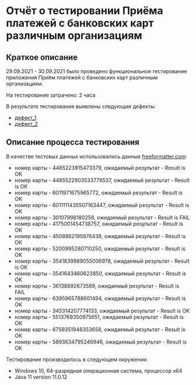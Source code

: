 # Отчёт о тестировании Приёма платежей с банковских карт различным организациям

## Краткое описание

29.09.2021 - 30.09.2021 было проведено функциональное тестирование приложения Приём платежей с банковских карт различным организациям.

На тестирование затрачено: 2 часа

В результате тестирования выявлены следующие дефекты:
* [дефект_1](https://github.com/OlgaKP/CreditCardNumberValidator/issues/1)
* [дефект_2](https://github.com/OlgaKP/CreditCardNumberValidator/issues/2)

## Описание процесса тестирования

В качестве тестовых данных использовались данные [freeformatter.com](https://www.freeformatter.com/credit-card-number-generator-validator.html):
* номер карты - 4485223915473379, ожидаемый результат - Result is OK
* номер карты - 4485522903533779537, ожидаемый результат - Result is OK 
* номер карты - 6011971675965772, ожидаемый результат - Result is OK
* номер карты - 6011111435507163447, ожидаемый результат - Result is OK 
* номер карты - 30107998180258, ожидаемый результат - Result is FAIL
* номер карты - 4175001454738757, ожидаемый результат - Result is OK
* номер карты - 4508862195976438, ожидаемый результат - Result is OK
* номер карты - 5200995280710250, ожидаемый результат - Result is OK
* номер карты - 3541839989055006978, ожидаемый результат - Result is OK  
* номер карты - 3541643460623850, ожидаемый результат - Result is OK
* номер карты - 36138892673589, ожидаемый результат - Result is FAIL
* номер карты - 6395965788601494, ожидаемый результат - Result is OK
* номер карты - 345314207774133, ожидаемый результат - Result is OK 
* номер карты - 5513769350975651, ожидаемый результат - Result is OK
* номер карты - 6759351948353658, ожидаемый результат - Result is OK
* номер карты - 5893634795246946, ожидаемый результат - Result is OK

Тестирование производилось в следующем окружении:
* Windows 10, 64-разрядная операционная система, процессор x64
* Java 11 version 11.0.12
